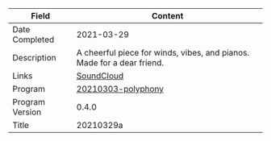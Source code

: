 Field | Content
--- | ---
Date Completed | 2021-03-29
Description | A cheerful piece for winds, vibes, and pianos. Made for a dear friend.
Links | [SoundCloud](https://soundcloud.com/0delphini/20210329a)
Program | [20210303-polyphony](https://github.com/dolphinOfDelphi/20210303-polyphony)
Program Version | 0.4.0
Title | 20210329a
